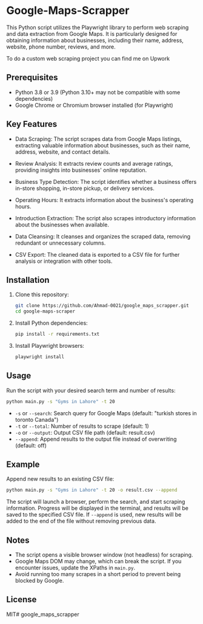 # Google-Maps-Scrapper

This Python script utilizes the Playwright library to perform web scraping and data extraction from Google Maps. It is particularly designed for obtaining information about businesses, including their name, address, website, phone number, reviews, and more.

To do a custom web scraping project you can find me on Upwork

## Prerequisites

- Python 3.8 or 3.9 (Python 3.10+ may not be compatible with some dependencies)
- Google Chrome or Chromium browser installed (for Playwright)

## Key Features

- Data Scraping: The script scrapes data from Google Maps listings, extracting valuable information about businesses, such as their name, address, website, and contact details.

- Review Analysis: It extracts review counts and average ratings, providing insights into businesses' online reputation.

- Business Type Detection: The script identifies whether a business offers in-store shopping, in-store pickup, or delivery services.

- Operating Hours: It extracts information about the business's operating hours.

- Introduction Extraction: The script also scrapes introductory information about the businesses when available.

- Data Cleansing: It cleanses and organizes the scraped data, removing redundant or unnecessary columns.

- CSV Export: The cleaned data is exported to a CSV file for further analysis or integration with other tools.

## Installation

1. Clone this repository:
   ```bash
   git clone https://github.com/Ahmad-0021/google_maps_scrapper.git
   cd google-maps-scraper
   ```
2. Install Python dependencies:
   ```bash
   pip install -r requirements.txt
   ```
3. Install Playwright browsers:
   ```bash
   playwright install
   ```

## Usage

Run the script with your desired search term and number of results:

```bash
python main.py -s "Gyms in Lahore" -t 20
```

- `-s` or `--search`: Search query for Google Maps (default: "turkish stores in toronto Canada")
- `-t` or `--total`: Number of results to scrape (default: 1)
- `-o` or `--output`: Output CSV file path (default: result.csv)
- `--append`: Append results to the output file instead of overwriting (default: off)

## Example

Append new results to an existing CSV file:

```bash
python main.py -s "Gyms in Lahore" -t 20 -o result.csv --append
```

The script will launch a browser, perform the search, and start scraping information. Progress will be displayed in the terminal, and results will be saved to the specified CSV file. If `--append` is used, new results will be added to the end of the file without removing previous data.

## Notes

- The script opens a visible browser window (not headless) for scraping.
- Google Maps DOM may change, which can break the script. If you encounter issues, update the XPaths in `main.py`.
- Avoid running too many scrapes in a short period to prevent being blocked by Google.

## License

MIT# google_maps_scrapper
